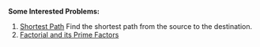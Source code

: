 **Some Interested Problems:**
  1. [Shortest Path](https://github.com/kwy518/The-Solution/new/master/Shortest-Path) 
  Find the shortest path from the source to the destination.
  2. [Factorial and its Prime Factors](https://github.com/kwy518/The-Solution/new/master/Factorial-and-its-Prime-Factors)
